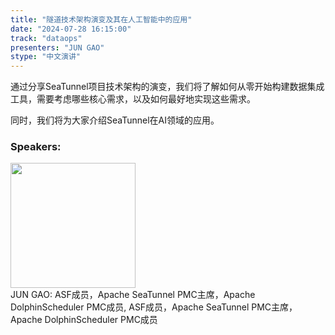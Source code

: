 ```yaml
---
title: "隧道技术架构演变及其在人工智能中的应用"
date: "2024-07-28 16:15:00" 
track: "dataops"
presenters: "JUN GAO"
stype: "中文演讲"
---
```

通过分享SeaTunnel项目技术架构的演变，我们将了解如何从零开始构建数据集成工具，需要考虑哪些核心需求，以及如何最好地实现这些需求。

同时，我们将为大家介绍SeaTunnel在AI领域的应用。
 ### Speakers: 
 <img src="https://sessionize.com/image/9bae-400o400o1-Ef93s5pVs3Azn7DPXKcWe3.jpg" width="200" /><br>JUN GAO: ASF成员，Apache SeaTunnel PMC主席，Apache DolphinScheduler PMC成员, ASF成员，Apache SeaTunnel PMC主席，Apache DolphinScheduler PMC成员
 <br><br>